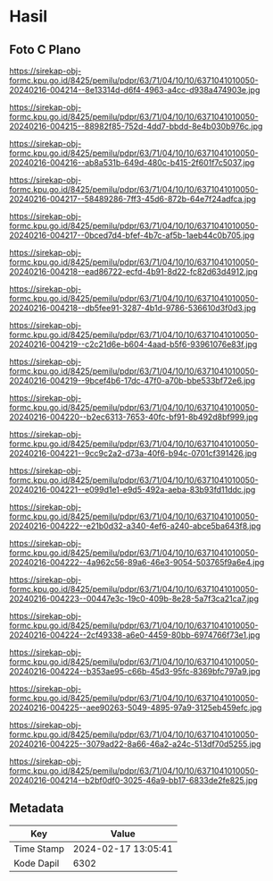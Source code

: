 # Hasil

## Foto C Plano

https://sirekap-obj-formc.kpu.go.id/8425/pemilu/pdpr/63/71/04/10/10/6371041010050-20240216-004214--8e13314d-d6f4-4963-a4cc-d938a474903e.jpg

https://sirekap-obj-formc.kpu.go.id/8425/pemilu/pdpr/63/71/04/10/10/6371041010050-20240216-004215--88982f85-752d-4dd7-bbdd-8e4b030b976c.jpg

https://sirekap-obj-formc.kpu.go.id/8425/pemilu/pdpr/63/71/04/10/10/6371041010050-20240216-004216--ab8a531b-649d-480c-b415-2f601f7c5037.jpg

https://sirekap-obj-formc.kpu.go.id/8425/pemilu/pdpr/63/71/04/10/10/6371041010050-20240216-004217--58489286-7ff3-45d6-872b-64e7f24adfca.jpg

https://sirekap-obj-formc.kpu.go.id/8425/pemilu/pdpr/63/71/04/10/10/6371041010050-20240216-004217--0bced7d4-bfef-4b7c-af5b-1aeb44c0b705.jpg

https://sirekap-obj-formc.kpu.go.id/8425/pemilu/pdpr/63/71/04/10/10/6371041010050-20240216-004218--ead86722-ecfd-4b91-8d22-fc82d63d4912.jpg

https://sirekap-obj-formc.kpu.go.id/8425/pemilu/pdpr/63/71/04/10/10/6371041010050-20240216-004218--db5fee91-3287-4b1d-9786-536610d3f0d3.jpg

https://sirekap-obj-formc.kpu.go.id/8425/pemilu/pdpr/63/71/04/10/10/6371041010050-20240216-004219--c2c21d6e-b604-4aad-b5f6-93961076e83f.jpg

https://sirekap-obj-formc.kpu.go.id/8425/pemilu/pdpr/63/71/04/10/10/6371041010050-20240216-004219--9bcef4b6-17dc-47f0-a70b-bbe533bf72e6.jpg

https://sirekap-obj-formc.kpu.go.id/8425/pemilu/pdpr/63/71/04/10/10/6371041010050-20240216-004220--b2ec6313-7653-40fc-bf91-8b492d8bf999.jpg

https://sirekap-obj-formc.kpu.go.id/8425/pemilu/pdpr/63/71/04/10/10/6371041010050-20240216-004221--9cc9c2a2-d73a-40f6-b94c-0701cf391426.jpg

https://sirekap-obj-formc.kpu.go.id/8425/pemilu/pdpr/63/71/04/10/10/6371041010050-20240216-004221--e099d1e1-e9d5-492a-aeba-83b93fd11ddc.jpg

https://sirekap-obj-formc.kpu.go.id/8425/pemilu/pdpr/63/71/04/10/10/6371041010050-20240216-004222--e21b0d32-a340-4ef6-a240-abce5ba643f8.jpg

https://sirekap-obj-formc.kpu.go.id/8425/pemilu/pdpr/63/71/04/10/10/6371041010050-20240216-004222--4a962c56-89a6-46e3-9054-503765f9a6e4.jpg

https://sirekap-obj-formc.kpu.go.id/8425/pemilu/pdpr/63/71/04/10/10/6371041010050-20240216-004223--00447e3c-19c0-409b-8e28-5a7f3ca21ca7.jpg

https://sirekap-obj-formc.kpu.go.id/8425/pemilu/pdpr/63/71/04/10/10/6371041010050-20240216-004224--2cf49338-a6e0-4459-80bb-6974766f73e1.jpg

https://sirekap-obj-formc.kpu.go.id/8425/pemilu/pdpr/63/71/04/10/10/6371041010050-20240216-004224--b353ae95-c66b-45d3-95fc-8369bfc797a9.jpg

https://sirekap-obj-formc.kpu.go.id/8425/pemilu/pdpr/63/71/04/10/10/6371041010050-20240216-004225--aee90263-5049-4895-97a9-3125eb459efc.jpg

https://sirekap-obj-formc.kpu.go.id/8425/pemilu/pdpr/63/71/04/10/10/6371041010050-20240216-004225--3079ad22-8a66-46a2-a24c-513df70d5255.jpg

https://sirekap-obj-formc.kpu.go.id/8425/pemilu/pdpr/63/71/04/10/10/6371041010050-20240216-004214--b2bf0df0-3025-46a9-bb17-6833de2fe825.jpg


## Metadata

| Key        | Value               |
| ---------- | ------------------- |
| Time Stamp | 2024-02-17 13:05:41 |
| Kode Dapil | 6302                |



